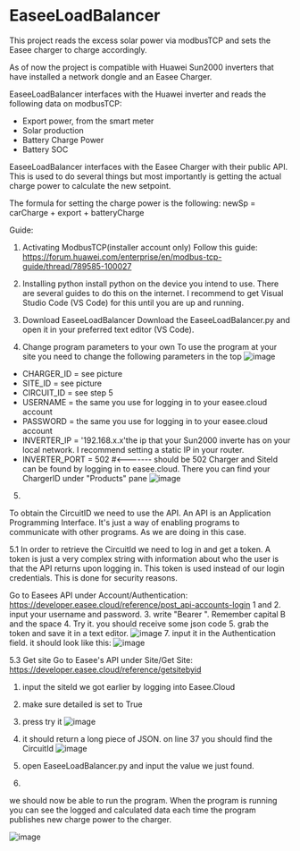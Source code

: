 # EaseeLoadBalancer

This project reads the excess solar power via modbusTCP and sets the Easee charger to charge accordingly.

As of now the project is compatible with Huawei Sun2000 inverters that have installed a network dongle and an Easee Charger.

EaseeLoadBalancer interfaces with the Huawei inverter and reads the following data on modbusTCP:
- Export power, from the smart meter
- Solar production
- Battery Charge Power
- Battery SOC

EaseeLoadBalancer interfaces with the Easee Charger with their public API. This is used to do several things but most importantly is getting the actual charge power to calculate the new setpoint.

The formula for setting the charge power is the following:
newSp = carCharge + export + batteryCharge


Guide:

1.  Activating ModbusTCP(installer account only)
Follow this guide: https://forum.huawei.com/enterprise/en/modbus-tcp-guide/thread/789585-100027

2.  Installing python
install python on the device you intend to use. There are several guides to do this on the internet. I recommend to get Visual Studio Code (VS Code) for this until you are up and running.

3.  Download EaseeLoadBalancer
Download the EaseeLoadBalancer.py and open it in your preferred text editor (VS Code).

4.  Change program parameters to your own
To use the program at your site you need to change the following parameters in the top
![image](https://user-images.githubusercontent.com/7197181/196762740-3fb3c0ef-3299-46db-8aea-d2b138be7350.png)


- CHARGER_ID = see picture
- SITE_ID = see picture
- CIRCUIT_ID = see step 5
- USERNAME = the same you use for logging in to your easee.cloud account
- PASSWORD = the same you use for logging in to your easee.cloud account
- INVERTER_IP = '192.168.x.x'the ip that your Sun2000 inverte has on your local network. I recommend setting a static IP in your router.
- INVERTER_PORT = 502           #<------- should be 502
Charger and SiteId can be found by logging in to easee.cloud. There you can find your ChargerID under "Products" pane
![image](https://user-images.githubusercontent.com/7197181/196766935-a1aa9b99-668e-4404-97b6-ca071ec91f66.png)

5.
To obtain the CircuitID we need to use the API. An API is an Application Programming Interface. It's just a way of enabling programs to communicate with other programs. As we are doing in this case.

5.1
In order to retrieve the CircuitId we need to log in and get a token. A token is just a very complex string with information about who the user is that the API returns upon logging in. This token is used instead of our login credentials. This is done for security reasons.

Go to Easees API under Account/Authentication: https://developer.easee.cloud/reference/post_api-accounts-login
  1 and 2. input your username and password.
  3. write "Bearer ".   Remember capital B and the space
  4. Try it. you should receive some json code
  5. grab the token and save it in a text editor.
  ![image](https://user-images.githubusercontent.com/7197181/196770468-e2e49228-6090-45d5-90ad-6e420be97d21.png)
  7. input it in the Authentication field. it should look like this:
  ![image](https://user-images.githubusercontent.com/7197181/196771354-3274acf2-bd69-451a-b63f-f7a1a7d9f08b.png)

5.3 Get site
Go to Easee's API under Site/Get Site:  https://developer.easee.cloud/reference/getsitebyid
  1. input the siteId we got earlier by logging into Easee.Cloud
  2. make sure detailed is set to True
  3. press try it
  ![image](https://user-images.githubusercontent.com/7197181/196772350-dca19b13-1e25-43ab-8d4c-2eb8742e83d6.png)
  5. it should return a long piece of JSON. on line 37 you should find the CircuitId
  ![image](https://user-images.githubusercontent.com/7197181/196772532-1f3fd74e-c6e5-4e6e-9494-7e51c65822d6.png)
  7. open EaseeLoadBalancer.py and input the value we just found.

6.
we should now be able to run the program.
When the program is running you can see the logged and calculated data each time the program publishes new charge power to the charger.

![image](https://user-images.githubusercontent.com/7197181/196727816-9e2dd127-b4c4-4b43-bf59-671239491eee.png)

